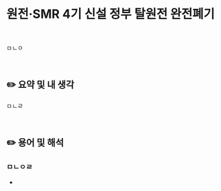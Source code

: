 # 원전·SMR 4기 신설 정부 탈원전 완전폐기

<br/>

ㅁㄴㅇ

<br/>

## ✏️ 요약 및 내 생각

ㅁㄴㄹ

<br/>

## ✏️ 용어 및 해석



### ㅁㄴㅇㄹ

* 